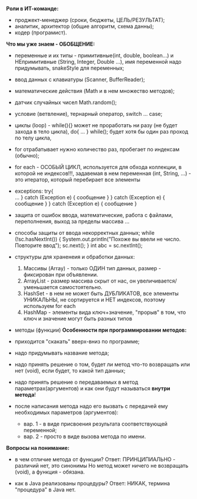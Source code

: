 **Роли в ИТ-команде:**
- проджект-менеджер (сроки, бюджеты, ЦЕЛЬ/РЕЗУЛЬТАТ);
- аналитик, архитектор (общие алгоритм, схема данны);
- кодер (програмист).

**Что мы уже знаем - ОБОБЩЕНИЕ:**
- переменные и их типы - примитивные(int, double, boolean...) и НЕпримитивные (String, 
Integer, Double ...), имя переменной надо придумывать, snakeStyle для переменных;
- ввод данных с клавиатуры (Scanner, BufferReader);
- математические действия (Math и в нем множество методов);
- датчик случайных чисел Math.random();

- условие (ветвление), тернарный оператор, switch ... case;

- циклы (loop) - while(){} может не проработать ни разу (не будет захода в тело цикла), 
do{ ... } while(); будет хотя бы один раз проход по телу цикла, 
- for отрабатывает нужно количество раз, пробегает по индексам (обычно);
- for each - ОСОБЫЙ ЦИКЛ, используется для обхода коллекции, в которой не индексов!!!,
задавемая в нем переменная (int, String, ...) - это итератор, который перебирает все элементы

- exceptions: try{  
  ...
  } catch (Exception e) { сообщение }
  } catch (Exception e) { сообщение }
  } catch (Exception e) { сoобщение }
- защита от ошибок ввода, математические, работа с файлами, переполнения, 
выход за пределы массива ...

- способы защиты от ввода некорректных данных;
  while (!sc.hasNextInt()) {
  System.out.println("Похоже вы ввели не число. Повторите ввод");
  sc.next();
  }
  int abc = sc.nextInt();

- структуры для храненеия и обработки данных:
   1. Массивы (Array) - только ОДИН тип данных, размер - фиксирован при объявлении.
   2. ArrayList - размер массива скрыт от нас, он увеличивается/уменьшается самостоятельно.
   3. HashSet - в нем не может быть ДУБЛИКАТОВ, все элементы УНИКАЛЬНЫ, не сортируется
  и НЕТ индексов, поэтому используем for each 
   4. HashMap - элементы вида ключ+значение, "прорыв" в том, что ключ и значение могут 
  быть разных типов 
  
- методы (функции)
**Особенности при программировании методов:**
- приходится "скакать" вверх-вниз по программе;
- надо придумывать название метода;
- надо принять решение о том, будет ли метод что-то возвращать или нет (void),
если будет, то какой тип данных;
- надо принять решение о передаваемых в метод параметрах(аргументов) 
и как они будут называться **внутри метода**!
- после написания метода надо его вызвать с передачей ему необходимых параметров 
(аргументов):
  - вар. 1 - в виде присвоения результата соответствующей переменной;
  - вар. 2 - просто в виде вызова метода по имени.

**Вопросы на понимание:**
- в чем отличие метода от функции?
  Ответ: ПРИНЦИПИАЛЬНО - различий нет, это синонимы
  Но метод может ничего не возвращать (void), а функция - обязана.

- как в Java реализованы процедуры?
  Ответ: НИКАК, термина "процедура" в Java нет.